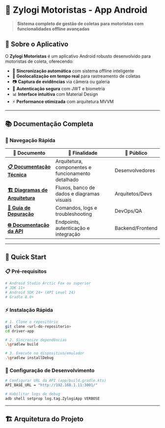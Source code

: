 # 🚛 Zylogi Motoristas - App Android

> **Sistema completo de gestão de coletas para motoristas com funcionalidades offline avançadas**

## 📱 Sobre o Aplicativo

O **Zylogi Motoristas** é um aplicativo Android robusto desenvolvido para motoristas de coleta, oferecendo:

- 🔄 **Sincronização automática** com sistema offline inteligente
- 📍 **Geolocalização em tempo real** para rastreamento de coletas
- 📷 **Captura de evidências** via câmera ou galeria
- 🔐 **Autenticação segura** com JWT e biometria
- 📊 **Interface intuitiva** com Material Design
- ⚡ **Performance otimizada** com arquitetura MVVM

---

## 📚 Documentação Completa

### 🎯 **Navegação Rápida**

| 📖 Documento | 🎯 Finalidade | 👥 Público |
|--------------|---------------|-------------|
| **[📋 Documentação Técnica](DOCUMENTACAO_TECNICA.md)** | Arquitetura, componentes e funcionamento detalhado | Desenvolvedores |
| **[🏗️ Diagramas de Arquitetura](DIAGRAMAS_ARQUITETURA.md)** | Fluxos, banco de dados e diagramas visuais | Arquitetos/Devs |
| **[🔧 Guia de Depuração](GUIA_DEPURACAO.md)** | Comandos, logs e troubleshooting | DevOps/QA |
| **[🌐 Documentação da API](DOC_APP.md)** | Endpoints, autenticação e integração | Backend/Frontend |

---

## 🚀 Quick Start

### 📋 **Pré-requisitos**
```bash
# Android Studio Arctic Fox ou superior
# JDK 11+
# Android SDK 24+ (API Level 24)
# Gradle 8.0+
```

### ⚡ **Instalação Rápida**
```bash
# 1. Clone o repositório
git clone <url-do-repositorio>
cd driver-app

# 2. Sincronize dependências
.\gradlew build

# 3. Execute no dispositivo/emulador
.\gradlew installDebug
```

### 🔧 **Configuração de Desenvolvimento**
```bash
# Configurar URL da API (app/build.gradle.kts)
API_BASE_URL = "http://192.168.1.11:3001/"

# Habilitar logs de debug
adb shell setprop log.tag.ZylogiApp VERBOSE
```

---

## 🏗️ Arquitetura do Projeto
